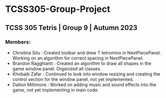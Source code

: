 # **TCSS305-Group-Project**

## **TCSS 305 Tetris | Group 9 | Autumn 2023**

### Members:
- Christina Situ : Created toolbar and drew T tetromino in NextPiecePanel. Working on an algorithm for correct spacing in NextPiecePanel.
- Brandon Ragghianti : Created an algorithm to draw all shapes in the game window panel. Organized all classes.
- Khobaib Zafar : Continued to look into window resizing and creating the control section for the window panel, not yet implemented.
- Dalton Miltimore : Worked on adding music and sound effects into the game, not yet implementing in main code.


